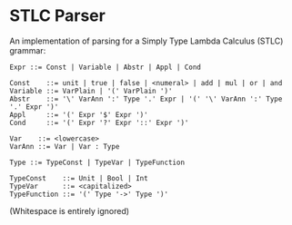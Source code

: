 # STLC Parser

An implementation of parsing for a Simply Type Lambda Calculus (STLC) grammar:

```
Expr ::= Const | Variable | Abstr | Appl | Cond

Const    ::= unit | true | false | <numeral> | add | mul | or | and
Variable ::= VarPlain | '(' VarPlain ')'
Abstr    ::= '\' VarAnn ':' Type '.' Expr | '(' '\' VarAnn ':' Type '.' Expr ')'
Appl     ::= '(' Expr '$' Expr ')'
Cond     ::= '(' Expr '?' Expr '::' Expr ')'

Var    ::= <lowercase>
VarAnn ::= Var | Var : Type

Type ::= TypeConst | TypeVar | TypeFunction

TypeConst    ::= Unit | Bool | Int
TypeVar      ::= <capitalized>
TypeFunction ::= '(' Type '->' Type ')'
```

(Whitespace is entirely ignored)
